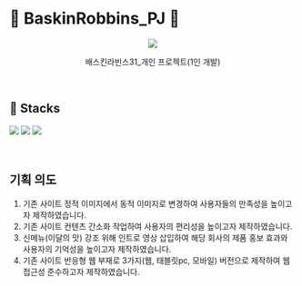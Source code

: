 # 🍨 BaskinRobbins_PJ 🍦


<p align="center">
  <img src="https://github.com/user-attachments/assets/8655eb6e-3304-4a7d-92d4-0ec3e0162e18">
</p>

<div align=center> 
  <p>배스킨라빈스31_개인 프로젝트(1인 개발)</p>
</div>


<br />

## 🔧 Stacks
<img src="https://img.shields.io/badge/HTML-E34F26?style=flat-square&logo=HTML5&logoColor=white"/> <img src="https://img.shields.io/badge/CSS-1572B6?style=flat-square&logo=CSS3&logoColor=white"/> <img src="https://img.shields.io/badge/JavaScript-F7DF1E?style=flat-square&logo=javascript&logoColor=white"/>


<br />

## 기획 의도
1.  기존 사이트 정적 이미지에서 동적 이미지로 변경하여 사용자들의 만족성을 높이고자 제작하였습니다.
2. 기존 사이트 컨텐츠 간소화 작업하여 사용자의 편리성을 높이고자 제작하였습니다.
3. 신메뉴(이달의 맛) 강조 위해 인트로 영상 삽입하여 해당 회사의 제품 홍보 효과와 사용자의 기억성을 높이고자 제작하였습니다.
4. 기존 사이트 반응형 웹 부재로 3가지(웹, 태블릿pc, 모바일) 버전으로 제작하여 웹 접근성 준수하고자 제작하였습니다.
